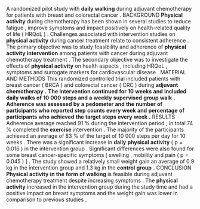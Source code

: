 A randomized pilot study with **daily** **walking** during adjuvant chemotherapy for patients with breast and colorectal cancer . BACKGROUND **Physical** **activity** during chemotherapy has been shown in several studies to reduce fatigue , improve symptoms and impact positively on health-related quality of life ( HRQoL ) . Challenges associated with intervention studies on **physical** **activity** during cancer treatment relate to consistent adherence . The primary objective was to study feasibility and adherence of **physical** **activity** **intervention** among patients with cancer during adjuvant chemotherapy treatment . The secondary objective was to investigate the effects of **physical** **activity** on health aspects , including HRQoL , symptoms and surrogate markers for cardiovascular disease . MATERIAL AND METHODS This randomized controlled trial included patients with breast cancer ( BRCA ) and colorectal cancer ( CRC ) during **adjuvant** **chemotherapy** **.** **The** **intervention** **continued** **for** **10** **weeks** **and** **included** **daily** **walks** **of** **10** **000** **steps** **and** **a** **weekly** **supervised** **group** **walk** **.** **Adherence** **was** **assessed** **by** **a** **pedometer** **and** **the** **number** **of** **participants** **who** **reported** **step** **counts** **every** **week** **and** **percentage** **of** **participants** **who** **achieved** **the** **target** **steps** **every** **week** **.** RESULTS Adherence average reached 91 % during the intervention period ; in total 74 % completed the **exercise** intervention . The majority of the participants achieved an average of 83 % of the target of 10 000 steps per day for 10 weeks . There was a significant increase in **daily** **physical** **activity** ( p = 0.016 ) in the intervention group . Significant differences were also found for some breast cancer-specific symptoms [ swelling , mobility and pain ( p = 0.045 ) ] . The study showed a relatively small weight gain an average of 0.9 kg in the intervention group and 1.3 kg in the **control** **group** **.** CONCLUSION **Physical** **activity** **in** **the** **form** **of** **walking** is feasible during adjuvant chemotherapy treatment despite increasing symptoms . The **physical** **activity** increased in the intervention group during the study time and had a positive impact on breast symptoms and the weight gain was lower in comparison to previous studies . 